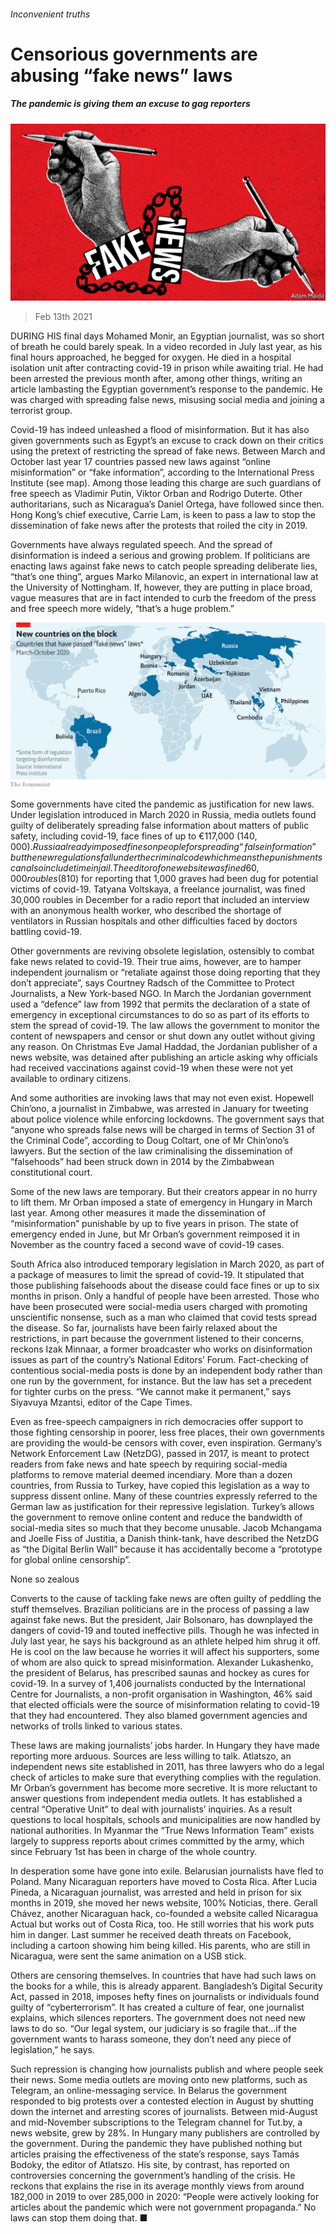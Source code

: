 ###### Inconvenient truths

# Censorious governments are abusing “fake news” laws 

##### The pandemic is giving them an excuse to gag reporters 

![image](images/20210213_IRD001_0.jpg) 

> Feb 13th 2021 


DURING HIS final days Mohamed Monir, an Egyptian journalist, was so short of breath he could barely speak. In a video recorded in July last year, as his final hours approached, he begged for oxygen. He died in a hospital isolation unit after contracting covid-19 in prison while awaiting trial. He had been arrested the previous month after, among other things, writing an article lambasting the Egyptian government’s response to the pandemic. He was charged with spreading false news, misusing social media and joining a terrorist group.


Covid-19 has indeed unleashed a flood of misinformation. But it has also given governments such as Egypt’s an excuse to crack down on their critics using the pretext of restricting the spread of fake news. Between March and October last year 17 countries passed new laws against “online misinformation” or “fake information”, according to the International Press Institute (see map). Among those leading this charge are such guardians of free speech as Vladimir Putin, Viktor Orban and Rodrigo Duterte. Other authoritarians, such as Nicaragua’s Daniel Ortega, have followed since then. Hong Kong’s chief executive, Carrie Lam, is keen to pass a law to stop the dissemination of fake news after the protests that roiled the city in 2019.



Governments have always regulated speech. And the spread of disinformation is indeed a serious and growing problem. If politicians are enacting laws against fake news to catch people spreading deliberate lies, “that’s one thing”, argues Marko Milanovic, an expert in international law at the University of Nottingham. If, however, they are putting in place broad, vague measures that are in fact intended to curb the freedom of the press and free speech more widely, “that’s a huge problem.”

![image](images/20210213_IRM900.png) 



Some governments have cited the pandemic as justification for new laws. Under legislation introduced in March 2020 in Russia, media outlets found guilty of deliberately spreading false information about matters of public safety, including covid-19, face fines of up to €117,000 ($140,000). Russia already imposed fines on people for spreading “false information” but the new regulations fall under the criminal code which means the punishments can also include time in jail. The editor of one website was fined 60,000 roubles ($810) for reporting that 1,000 graves had been dug for potential victims of covid-19. Tatyana Voltskaya, a freelance journalist, was fined 30,000 roubles in December for a radio report that included an interview with an anonymous health worker, who described the shortage of ventilators in Russian hospitals and other difficulties faced by doctors battling covid-19.


Other governments are reviving obsolete legislation, ostensibly to combat fake news related to covid-19. Their true aims, however, are to hamper independent journalism or “retaliate against those doing reporting that they don’t appreciate”, says Courtney Radsch of the Committee to Protect Journalists, a New York-based NGO. In March the Jordanian government used a “defence” law from 1992 that permits the declaration of a state of emergency in exceptional circumstances to do so as part of its efforts to stem the spread of covid-19. The law allows the government to monitor the content of newspapers and censor or shut down any outlet without giving any reason. On Christmas Eve Jamal Haddad, the Jordanian publisher of a news website, was detained after publishing an article asking why officials had received vaccinations against covid-19 when these were not yet available to ordinary citizens.


And some authorities are invoking laws that may not even exist. Hopewell Chin’ono, a journalist in Zimbabwe, was arrested in January for tweeting about police violence while enforcing lockdowns. The government says that “anyone who spreads false news will be charged in terms of Section 31 of the Criminal Code”, according to Doug Coltart, one of Mr Chin’ono’s lawyers. But the section of the law criminalising the dissemination of “falsehoods” had been struck down in 2014 by the Zimbabwean constitutional court.


Some of the new laws are temporary. But their creators appear in no hurry to lift them. Mr Orban imposed a state of emergency in Hungary in March last year. Among other measures it made the dissemination of “misinformation” punishable by up to five years in prison. The state of emergency ended in June, but Mr Orban’s government reimposed it in November as the country faced a second wave of covid-19 cases.


South Africa also introduced temporary legislation in March 2020, as part of a package of measures to limit the spread of covid-19. It stipulated that those publishing falsehoods about the disease could face fines or up to six months in prison. Only a handful of people have been arrested. Those who have been prosecuted were social-media users charged with promoting unscientific nonsense, such as a man who claimed that covid tests spread the disease. So far, journalists have been fairly relaxed about the restrictions, in part because the government listened to their concerns, reckons Izak Minnaar, a former broadcaster who works on disinformation issues as part of the country’s National Editors’ Forum. Fact-checking of contentious social-media posts is done by an independent body rather than one run by the government, for instance. But the law has set a precedent for tighter curbs on the press. “We cannot make it permanent,” says Siyavuya Mzantsi, editor of the Cape Times.


Even as free-speech campaigners in rich democracies offer support to those fighting censorship in poorer, less free places, their own governments are providing the would-be censors with cover, even inspiration. Germany’s Network Enforcement Law (NetzDG), passed in 2017, is meant to protect readers from fake news and hate speech by requiring social-media platforms to remove material deemed incendiary. More than a dozen countries, from Russia to Turkey, have copied this legislation as a way to suppress dissent online. Many of these countries expressly referred to the German law as justification for their repressive legislation. Turkey’s allows the government to remove online content and reduce the bandwidth of social-media sites so much that they become unusable. Jacob Mchangama and Joelle Fiss of Justitia, a Danish think-tank, have described the NetzDG as “the Digital Berlin Wall” because it has accidentally become a “prototype for global online censorship”. 

None so zealous


Converts to the cause of tackling fake news are often guilty of peddling the stuff themselves. Brazilian politicians are in the process of passing a law against fake news. But the president, Jair Bolsonaro, has downplayed the dangers of covid-19 and touted ineffective pills. Though he was infected in July last year, he says his background as an athlete helped him shrug it off. He is cool on the law because he worries it will affect his supporters, some of whom are also quick to spread misinformation. Alexander Lukashenko, the president of Belarus, has prescribed saunas and hockey as cures for covid-19. In a survey of 1,406 journalists conducted by the International Centre for Journalists, a non-profit organisation in Washington, 46% said that elected officials were the source of misinformation relating to covid-19 that they had encountered. They also blamed government agencies and networks of trolls linked to various states.


These laws are making journalists’ jobs harder. In Hungary they have made reporting more arduous. Sources are less willing to talk. Atlatszo, an independent news site established in 2011, has three lawyers who do a legal check of articles to make sure that everything complies with the regulation. Mr Orban’s government has become more secretive. It is more reluctant to answer questions from independent media outlets. It has established a central “Operative Unit” to deal with journalists’ inquiries. As a result questions to local hospitals, schools and municipalities are now handled by national authorities. In Myanmar the “True News Information Team” exists largely to suppress reports about crimes committed by the army, which since February 1st has been in charge of the whole country.


In desperation some have gone into exile. Belarusian journalists have fled to Poland. Many Nicaraguan reporters have moved to Costa Rica. After Lucia Pineda, a Nicaraguan journalist, was arrested and held in prison for six months in 2019, she moved her news website, 100% Noticias, there. Gerall Chávez, another Nicaraguan hack, co-founded a website called Nicaragua Actual but works out of Costa Rica, too. He still worries that his work puts him in danger. Last summer he received death threats on Facebook, including a cartoon showing him being killed. His parents, who are still in Nicaragua, were sent the same animation on a USB stick. 


Others are censoring themselves. In countries that have had such laws on the books for a while, this is already apparent. Bangladesh’s Digital Security Act, passed in 2018, imposes hefty fines on journalists or individuals found guilty of “cyberterrorism”. It has created a culture of fear, one journalist explains, which silences reporters. The government does not need new laws to do so. “Our legal system, our judiciary is so fragile that…if the government wants to harass someone, they don’t need any piece of legislation,” he says.


Such repression is changing how journalists publish and where people seek their news. Some media outlets are moving onto new platforms, such as Telegram, an online-messaging service. In Belarus the government responded to big protests over a contested election in August by shutting down the internet and arresting scores of journalists. Between mid-August and mid-November subscriptions to the Telegram channel for Tut.by, a news website, grew by 28%. In Hungary many publishers are controlled by the government. During the pandemic they have published nothing but articles praising the effectiveness of the state’s response, says Tamás Bodoky, the editor of Atlatszo. His site, by contrast, has reported on controversies concerning the government’s handling of the crisis. He reckons that explains the rise in its average monthly views from around 182,000 in 2019 to over 285,000 in 2020: “People were actively looking for articles about the pandemic which were not government propaganda.” No laws can stop them doing that. ■

